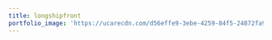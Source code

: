 ```yaml
---
title: longshipfront
portfolio_image: 'https://ucarecdn.com/d56effe9-3ebe-4259-84f5-24872fa9c484/'
---
```


